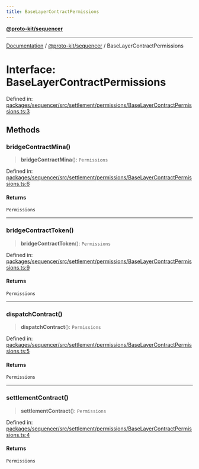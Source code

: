 ```yaml
---
title: BaseLayerContractPermissions
---
```


[**@proto-kit/sequencer**](../README.md)

***

[Documentation](../../../README.md) / [@proto-kit/sequencer](../README.md) / BaseLayerContractPermissions

# Interface: BaseLayerContractPermissions

Defined in: [packages/sequencer/src/settlement/permissions/BaseLayerContractPermissions.ts:3](https://github.com/proto-kit/framework/blob/28efa802e3737fc3b77339148b307ef7246f3ef1/packages/sequencer/src/settlement/permissions/BaseLayerContractPermissions.ts#L3)

## Methods

### bridgeContractMina()

> **bridgeContractMina**(): `Permissions`

Defined in: [packages/sequencer/src/settlement/permissions/BaseLayerContractPermissions.ts:6](https://github.com/proto-kit/framework/blob/28efa802e3737fc3b77339148b307ef7246f3ef1/packages/sequencer/src/settlement/permissions/BaseLayerContractPermissions.ts#L6)

#### Returns

`Permissions`

***

### bridgeContractToken()

> **bridgeContractToken**(): `Permissions`

Defined in: [packages/sequencer/src/settlement/permissions/BaseLayerContractPermissions.ts:9](https://github.com/proto-kit/framework/blob/28efa802e3737fc3b77339148b307ef7246f3ef1/packages/sequencer/src/settlement/permissions/BaseLayerContractPermissions.ts#L9)

#### Returns

`Permissions`

***

### dispatchContract()

> **dispatchContract**(): `Permissions`

Defined in: [packages/sequencer/src/settlement/permissions/BaseLayerContractPermissions.ts:5](https://github.com/proto-kit/framework/blob/28efa802e3737fc3b77339148b307ef7246f3ef1/packages/sequencer/src/settlement/permissions/BaseLayerContractPermissions.ts#L5)

#### Returns

`Permissions`

***

### settlementContract()

> **settlementContract**(): `Permissions`

Defined in: [packages/sequencer/src/settlement/permissions/BaseLayerContractPermissions.ts:4](https://github.com/proto-kit/framework/blob/28efa802e3737fc3b77339148b307ef7246f3ef1/packages/sequencer/src/settlement/permissions/BaseLayerContractPermissions.ts#L4)

#### Returns

`Permissions`
